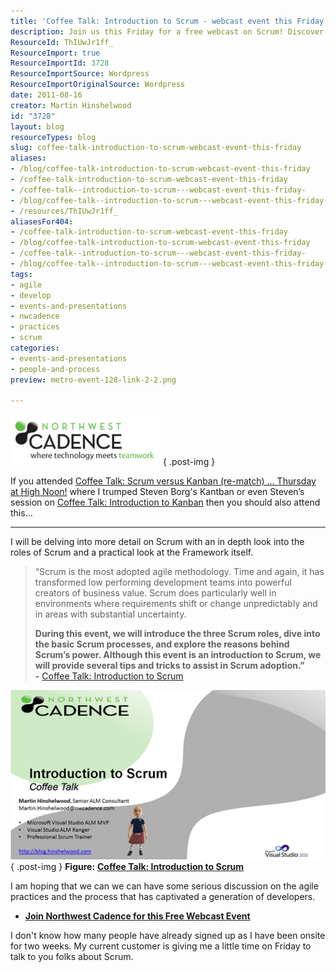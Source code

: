 ```yaml
---
title: 'Coffee Talk: Introduction to Scrum - webcast event this Friday!'
description: Join us this Friday for a free webcast on Scrum! Discover key roles, processes, and tips to enhance your agile practices and boost team performance.
ResourceId: ThIUwJr1ff_
ResourceImport: true
ResourceImportId: 3728
ResourceImportSource: Wordpress
ResourceImportOriginalSource: Wordpress
date: 2011-08-16
creator: Martin Hinshelwood
id: "3728"
layout: blog
resourceTypes: blog
slug: coffee-talk-introduction-to-scrum-webcast-event-this-friday
aliases:
- /blog/coffee-talk-introduction-to-scrum-webcast-event-this-friday
- /coffee-talk-introduction-to-scrum-webcast-event-this-friday
- /coffee-talk--introduction-to-scrum---webcast-event-this-friday-
- /blog/coffee-talk--introduction-to-scrum---webcast-event-this-friday-
- /resources/ThIUwJr1ff_
aliasesFor404:
- /coffee-talk-introduction-to-scrum-webcast-event-this-friday
- /blog/coffee-talk-introduction-to-scrum-webcast-event-this-friday
- /coffee-talk--introduction-to-scrum---webcast-event-this-friday-
- /blog/coffee-talk--introduction-to-scrum---webcast-event-this-friday-
tags:
- agile
- develop
- events-and-presentations
- nwcadence
- practices
- scrum
categories:
- events-and-presentations
- people-and-process
preview: metro-event-128-link-2-2.png

---
```

![NWC tagline logo_transparent](images/NWC-tagline-logo_transparent-3-3.png "NWC tagline logo_transparent")
{ .post-img }

If you attended [Coffee Talk: Scrum versus Kanban (re-match) … Thursday at High Noon!](http://blog.hinshelwood.com/coffee-talk-scrum-versus-kanban-re-match-thursday-at-high-noon/) where I trumped Steven Borg's Kantban or even Steven’s session on [Coffee Talk: Introduction to Kanban](http://introtokanban-eorg.eventbrite.com/) then you should also attend this…

---

I will be delving into more detail on Scrum with an in depth look into the roles of Scrum and a practical look at the Framework itself.

> “Scrum is the most adopted agile methodology. Time and again, it has transformed low performing development teams into powerful creators of business value. Scrum does particularly well in environments where requirements shift or change unpredictably and in areas with substantial uncertainty.
>
> **During this event, we will introduce the three Scrum roles, dive into the basic Scrum processes, and explore the reasons behind Scrum’s power. Although this event is an introduction to Scrum, we will provide several tips and tricks to assist in Scrum adoption.”  
> \-** [Coffee Talk: Introduction to Scrum](http://introtoscrum.eventbrite.com/)

![image](images/image-1-1.png "image")  
{ .post-img }
**Figure:** [**Coffee Talk: Introduction to Scrum**](http://introtoscrum.eventbrite.com/)

I am hoping that we can we can have some serious discussion on the agile practices and the process that has captivated a generation of developers.

- [**Join Northwest Cadence for this Free Webcast Event**](http://introtoscrum.eventbrite.com/)

I don't know how many people have already signed up as I have been onsite for two weeks. My current customer is giving me a little time on Friday to talk to you folks about Scrum.
